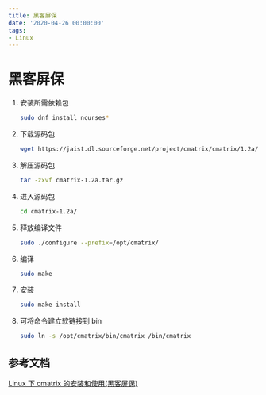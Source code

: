 ```yaml
---
title: 黑客屏保
date: '2020-04-26 00:00:00'
tags:
- Linux
---
```

# 黑客屏保

1. 安装所需依赖包

   ```bash
   sudo dnf install ncurses*
   ```

2. 下载源码包

   ```bash
   wget https://jaist.dl.sourceforge.net/project/cmatrix/cmatrix/1.2a/cmatrix-1.2a.tar.gz
   ```

3. 解压源码包

   ```bash
   tar -zxvf cmatrix-1.2a.tar.gz
   ```

4. 进入源码包

   ```bash
   cd cmatrix-1.2a/
   ```

5. 释放编译文件

   ```bash
   sudo ./configure --prefix=/opt/cmatrix/
   ```

6. 编译

   ```bash
   sudo make
   ```

7. 安装

   ```bash
   sudo make install
   ```

8. 可将命令建立软链接到 bin

   ```bash
   sudo ln -s /opt/cmatrix/bin/cmatrix /bin/cmatrix
   ```


## 参考文档

[Linux 下 cmatrix 的安装和使用(黑客屏保)](https://www.lxh1.com/2019/12/06/linux_appendix/Linux%E4%B8%8Bcmatrix%E7%9A%84%E5%AE%89%E8%A3%85%E5%92%8C%E4%BD%BF%E7%94%A8(%E9%BB%91%E5%AE%A2%E5%B1%8F%E4%BF%9D)/)

